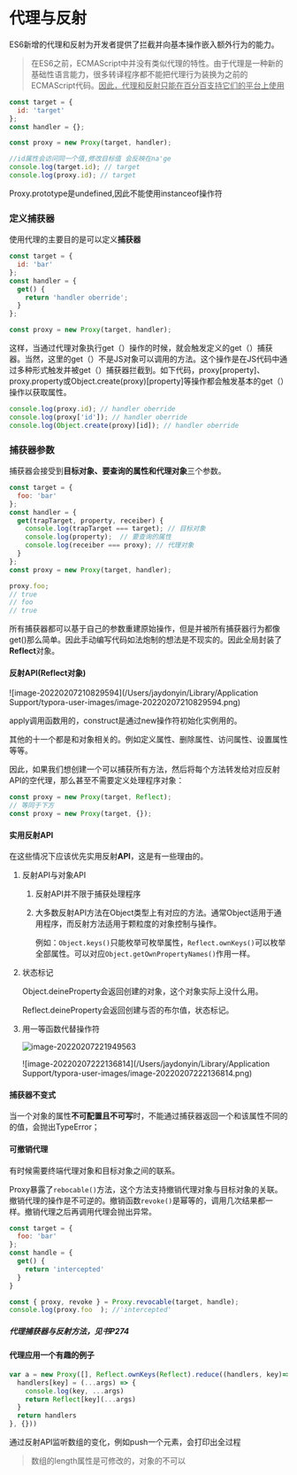 # 代理与反射

ES6新增的代理和反射为开发者提供了拦截并向基本操作嵌入额外行为的能力。

> 在ES6之前，ECMAScript中并没有类似代理的特性。由于代理是一种新的基础性语言能力，很多转译程序都不能把代理行为装换为之前的ECMAScript代码。<u>因此，代理和反射只能在百分百支持它们的平台上使用</u>

```js
const target = {
  id: 'target'
};
const handler = {};

const proxy = new Proxy(target, handler);

//id属性会访问同一个值,修改目标值 会反映在na'ge
console.log(target.id); // target
console.log(proxy.id); // target
```

Proxy.prototype是undefined,因此不能使用instanceof操作符

### 定义捕获器

 使用代理的主要目的是可以定义**捕获器**

```js
const target = {
  id: 'bar'
};
const handler = {
  get() {
    return 'handler oberride';
  }
};

const proxy = new Proxy(target, handler);
```

这样，当通过代理对象执行get（）操作的时候，就会触发定义的get（）捕获器。当然，这里的get（）不是JS对象可以调用的方法。这个操作是在JS代码中通过多种形式触发并被get（）捕获器拦截到。如下代码，proxy[property]、proxy.property或Object.create(proxy)[property]等操作都会触发基本的get（）操作以获取属性。

```js
console.log(proxy.id); // handler oberride
console.log(proxy['id']); // handler oberride
console.log(Object.create(proxy)[id]); // handler oberride
```

### 捕获器参数

捕获器会接受到**目标对象、要查询的属性和代理对象**三个参数。

```js
const target = {
  foo: 'bar'
};
const handler = {
  get(trapTarget, property, receiber) {
    console.log(trapTarget === target); // 目标对象
    console.log(property);  // 要查询的属性
    console.log(receiber === proxy); // 代理对象
  }
};
const proxy = new Proxy(target, handler);

proxy.foo;
// true
// foo
// true
```

所有捕获器都可以基于自己的参数重建原始操作，但是并被所有捕获器行为都像get()那么简单。因此手动编写代码如法炮制的想法是不现实的。因此全局封装了**Reflect**对象。

#### 反射API(Reflect对象)

![image-20220207210829594](/Users/jaydonyin/Library/Application Support/typora-user-images/image-20220207210829594.png)

apply调用函数用的，construct是通过new操作符初始化实例用的。

其他的十一个都是和对象相关的。例如定义属性、删除属性、访问属性、设置属性等等。

因此，如果我们想创建一个可以捕获所有方法，然后将每个方法转发给对应反射API的空代理，那么甚至不需要定义处理程序对象：

~~~js
const proxy = new Proxy(target, Reflect);
// 等同于下方
const proxy = new Proxy(target, {});
~~~

#### 实用反射API

在这些情况下应该优先实用反射**API**，这是有一些理由的。

1. 反射API与对象API

   1. 反射API并不限于捕获处理程序

   2. 大多数反射API方法在Object类型上有对应的方法。通常Object适用于通用程序，而反射方法适用于颗粒度的对象控制与操作。

      例如：`Object.keys()`只能枚举可枚举属性，`Reflect.ownKeys()`可以枚举全部属性。可以对应`Object.getOwnPropertyNames()`作用一样。

2. 状态标记

   Object.deineProperty会返回创建的对象，这个对象实际上没什么用。

   Reflect.deineProperty会返回创建与否的布尔值，状态标记。

3. 用一等函数代替操作符

   ![image-20220207221949563](/Users/jaydonyin/Desktop/Note-Read/image-20220207221949563.png)

   ![image-20220207222136814](/Users/jaydonyin/Library/Application Support/typora-user-images/image-20220207222136814.png)

#### 捕获器不变式

当一个对象的属性**不可配置且不可写**时，不能通过捕获器返回一个和该属性不同的的值，会抛出TypeError；

#### 可撤销代理

有时候需要终端代理对象和目标对象之间的联系。

Proxy暴露了`rebocable()`方法，这个方法支持撤销代理对象与目标对象的关联。撤销代理的操作是不可逆的。撤销函数`revoke()`是幂等的，调用几次结果都一样。撤销代理之后再调用代理会抛出异常。

```js
const target = {
  foo: 'bar'
};
const handle = {
  get() {
    return 'intercepted'
  }
}

const { proxy, revoke } = Proxy.revocable(target, handle);
console.log(proxy.foo  ); //'intercepted'
```

##### 代理捕获器与反射方法，见书P274

#### 代理应用一个有趣的例子

  ```js
  var a = new Proxy([], Reflect.ownKeys(Reflect).reduce((handlers, key)=> {
    handlers[key] = (...args) => {
      console.log(key, ...args)
      return Reflect[key](...args)
    }
    return handlers
  }, {}))
  ```

通过反射API监听数组的变化，例如push一个元素，会打印出全过程

> 数组的length属性是可修改的，对象的不可以
